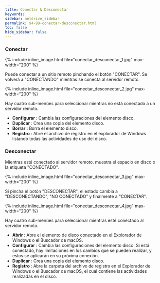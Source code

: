 ```yaml
---
title: Conectar & Desconectar
keywords:
sidebar: netdrive_sidebar
permalink: 94-99-conectar-desconectar.html
toc: false
hide_sidebar: false
---
```


### **Conectar**

{% include inline_image.html file="conectar_desconectar_1.jpg" max-width="200" %}

Puede conectar a un sitio remoto pinchando el botón "CONECTAR". Se volverá a "CONECTANDO" mientras se conecta al servidor remoto.

{% include inline_image.html file="conectar_desconectar_2.jpg" max-width="200" %}

Hay cuatro sub-menúes para seleccionar mientras no está conectado a un servidor remoto.

- **Configurar** : Cambia las configuraciones del elemento disco.
- **Duplicar** : Crea una copia del elemento disco.
- **Borrar** : Borra el elemento disco.
- **Registro** : Abre el archivo de registro en el explorador de Windows listando todas las actividades de uso del disco.

### **Desconectar**

Mientras está conectado al servidor remoto, muestra el espacio en disco o la etiqueta "CONECTADO".

{% include inline_image.html file="conectar_desconectar_3.jpg" max-width="200" %}

Si pincha el botón "DESCONECTAR", el estado cambia a "DESCONECTANDO", "NO CONECTADO" y finalmente a "CONECTAR".

{% include inline_image.html file="conectar_desconectar_4.jpg" max-width="200" %}

Hay cuatro sub-menúes para seleccionar mientras esté conectado al servidor remoto.

- **Abrir** : Abre el elemento de disco conectado en el Explorador de Windows o el Buscador de macOS.
- **Configurar** : Cambia las configuraciones del elemento disco. Si está conectado, hay limitaciones en los cambios que se pueden realizar, y estos se aplicarán en su próxima conexión.
- **Duplicar** : Crea una copia del elemento disco.
- **Registro** : Abre la carpeta del archivo de registro en el Explorador de Windows o el Buscador de macOS, el cual contiene las actividades realizadas en el disco.
